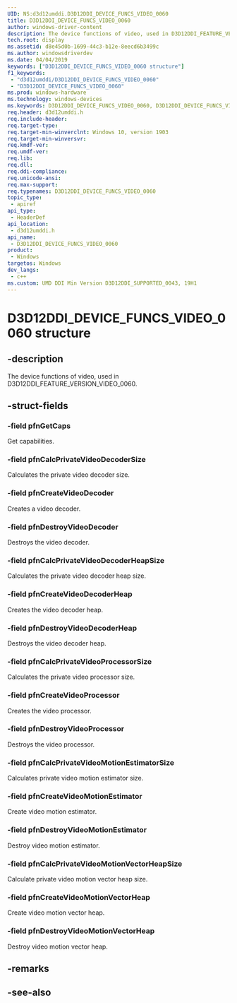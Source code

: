 ```yaml
---
UID: NS:d3d12umddi.D3D12DDI_DEVICE_FUNCS_VIDEO_0060
title: D3D12DDI_DEVICE_FUNCS_VIDEO_0060
author: windows-driver-content
description: The device functions of video, used in D3D12DDI_FEATURE_VERSION_VIDEO_0060.
tech.root: display
ms.assetid: d8e45d0b-1699-44c3-b12e-8eecd6b3499c
ms.author: windowsdriverdev
ms.date: 04/04/2019
keywords: ["D3D12DDI_DEVICE_FUNCS_VIDEO_0060 structure"]
f1_keywords:
 - "d3d12umddi/D3D12DDI_DEVICE_FUNCS_VIDEO_0060"
 - "D3D12DDI_DEVICE_FUNCS_VIDEO_0060"
ms.prod: windows-hardware
ms.technology: windows-devices
ms.keywords: D3D12DDI_DEVICE_FUNCS_VIDEO_0060, D3D12DDI_DEVICE_FUNCS_VIDEO_0060, 
req.header: d3d12umddi.h
req.include-header:
req.target-type:
req.target-min-winverclnt: Windows 10, version 1903
req.target-min-winversvr:
req.kmdf-ver:
req.umdf-ver:
req.lib:
req.dll:
req.ddi-compliance:
req.unicode-ansi:
req.max-support:
req.typenames: D3D12DDI_DEVICE_FUNCS_VIDEO_0060
topic_type: 
 - apiref
api_type: 
 - HeaderDef
api_location: 
 - d3d12umddi.h
api_name: 
 - D3D12DDI_DEVICE_FUNCS_VIDEO_0060
product: 
 - Windows
targetos: Windows
dev_langs:
 - c++
ms.custom: UMD DDI Min Version D3D12DDI_SUPPORTED_0043, 19H1
---
```


# D3D12DDI_DEVICE_FUNCS_VIDEO_0060 structure

## -description

The device functions of video, used in D3D12DDI_FEATURE_VERSION_VIDEO_0060.

## -struct-fields

### -field pfnGetCaps

Get capabilities. 


### -field pfnCalcPrivateVideoDecoderSize

Calculates the private video decoder size. 


### -field pfnCreateVideoDecoder

Creates a video decoder. 


### -field pfnDestroyVideoDecoder

Destroys the video decoder. 


### -field pfnCalcPrivateVideoDecoderHeapSize

Calculates the private video decoder heap size. 


### -field pfnCreateVideoDecoderHeap

Creates the video decoder heap. 


### -field pfnDestroyVideoDecoderHeap

Destroys the video decoder heap. 


### -field pfnCalcPrivateVideoProcessorSize

Calculates the private video processor size. 


### -field pfnCreateVideoProcessor

Creates the video processor. 


### -field pfnDestroyVideoProcessor

Destroys the video processor. 
 
### -field pfnCalcPrivateVideoMotionEstimatorSize

Calculates private video motion estimator size.

### -field pfnCreateVideoMotionEstimator

Create video motion estimator.

### -field pfnDestroyVideoMotionEstimator

Destroy video motion estimator.

### -field pfnCalcPrivateVideoMotionVectorHeapSize

Calculate private video motion vector heap size.

### -field pfnCreateVideoMotionVectorHeap

Create video motion vector heap.

### -field pfnDestroyVideoMotionVectorHeap

Destroy video motion vector heap.

## -remarks

## -see-also
